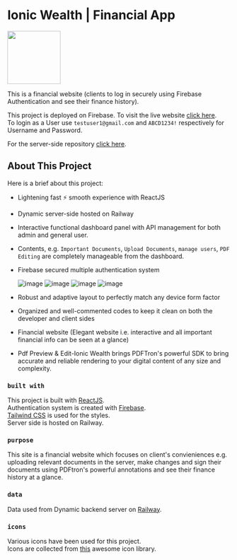 # Ionic Wealth | Financial App

<p>
	<img src="https://i.ibb.co/cvpvz5c/Ionic-Wealth-Logo-1000px-LIGHT-a09229f9667d77e0a669.png" height="120" />
</p>

This is a financial website (clients to log in securely using Firebase Authentication and see their finance history).

This project is deployed on Firebase. To visit the live website [click here]().\
To login as a User use `testuser1@gmail.com` and `ABCD1234!` respectively for Username and Password.

For the server-side repository [click here](https://github.com/prangancode/Financial-App-Server).

## About This Project

Here is a brief about this project:

- Lightening fast :zap: smooth experience with ReactJS
- Dynamic server-side hosted on Railway
- Interactive functional dashboard panel with API management for both admin and general user.
- Contents, e.g. `Important Documents`, `Upload Documents`, `manage users`, `PDF Editing` are completely manageable from the dashboard.
- Firebase secured multiple authentication system

  ![image](https://img.shields.io/badge/Email%20&%20Password-FFC905?style=for-the-badge) ![image](https://img.shields.io/badge/Gmail-D14836?style=for-the-badge&logo=gmail&logoColor=white) ![image](https://img.shields.io/badge/GitHub-100000?style=for-the-badge&logo=github&logoColor=white) ![image](https://img.shields.io/badge/Twitter-1DA1F2?style=for-the-badge&logo=twitter&logoColor=white)

- Robust and adaptive layout to perfectly match any device form factor
- Organized and well-commented codes to keep it clean on both the developer and client sides
- Financial website (Elegant website i.e. interactive and all important financial info can be seen at a glance)
- Pdf Preview & Edit-Ionic Wealth brings PDFTron's powerful SDK to bring accurate and reliable rendering to your digital content of any size and complexity.

### `built with`

This project is built with [ReactJS](https://reactjs.org/).\
Authentication system is created with [Firebase](https://firebase.google.com/).\
[Tailwind CSS](https://tailwindcss.com/) is used for the styles.\
Server side is hosted on Railway.

### `purpose`

This site is a financial website which focuses on client's convieniences e.g. uploading relevant documents in the server, make changes and sign their documents using PDFtron's powerful annotations and see their finance history at a glance.

### `data`

Data used from Dynamic backend server on [Railway](https://ionic-wealth-app-server-production.up.railway.app/).

### `icons`

Various icons have been used for this project.\
Icons are collected from [this](https://react-icons.github.io/react-icons/) awesome icon library.
